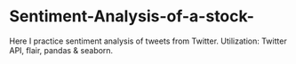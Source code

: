# Sentiment-Analysis-of-a-stock-
Here I practice sentiment analysis of tweets from Twitter. Utilization: Twitter API, flair, pandas &amp; seaborn.
